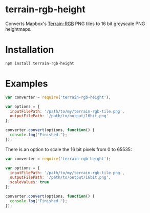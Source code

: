 # terrain-rgb-height
Converts Mapbox's [Terrain-RGB](https://docs.mapbox.com/help/troubleshooting/access-elevation-data/) PNG tiles to 16 bit greyscale PNG heightmaps.

# Installation

`npm install terrain-rgb-height`


# Examples
```javascript
var converter = require('terrain-rgb-height');

var options = {
  inputFilePath: '/path/to/my/terrain-rgb-tile.png',
  outputFilePath: '/path/to/output/16bit.png'
};

converter.convert(options, function() {
  console.log("Finished.");
});
```

There is an option to scale the 16 bit pixels from 0 to 65535:

```javascript
var converter = require('terrain-rgb-height');

var options = {
  inputFilePath: '/path/to/my/terrain-rgb-tile.png',
  outputFilePath: '/path/to/output/16bit.png',
  scaleValues: true
};

converter.convert(options, function() {
  console.log("Finished.");
});
```
